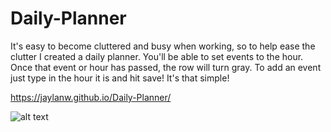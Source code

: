 # Daily-Planner

It's easy to become cluttered and busy when working, so to help ease the clutter I created a daily planner.
You'll be able to set events to the hour. Once that event or hour has passed, the row will turn gray. To add an event just type in the hour it is and hit save! It's that simple!

https://jaylanw.github.io/Daily-Planner/

![alt text](http://url/to/img.png)
